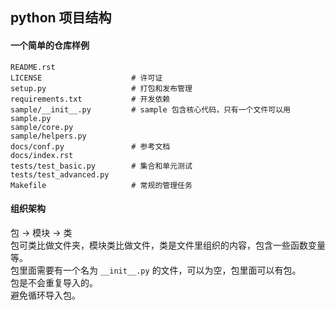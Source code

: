 ## python 项目结构
#### 一个简单的仓库样例
```
README.rst                 
LICENSE                    # 许可证
setup.py                   # 打包和发布管理
requirements.txt           # 开发依赖
sample/__init__.py         # sample 包含核心代码，只有一个文件可以用 sample.py
sample/core.py             
sample/helpers.py          
docs/conf.py               # 参考文档
docs/index.rst             
tests/test_basic.py        # 集合和单元测试
tests/test_advanced.py  
Makefile                   # 常规的管理任务
```

#### 组织架构
包 -> 模块 -> 类  
包可类比做文件夹，模块类比做文件，类是文件里组织的内容，包含一些函数变量等。  
包里面需要有一个名为 `__init__.py` 的文件，可以为空，包里面可以有包。  
包是不会重复导入的。  
避免循环导入包。
